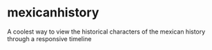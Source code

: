 # mexicanhistory
A coolest way to view the historical characters of the mexican history through a responsive timeline
